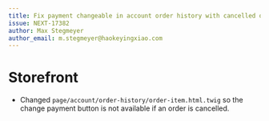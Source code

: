 ```yaml
---
title: Fix payment changeable in account order history with cancelled order
issue: NEXT-17382
author: Max Stegmeyer
author_email: m.stegmeyer@haokeyingxiao.com
---
```

# Storefront
* Changed `page/account/order-history/order-item.html.twig` so the change payment button is not available if an order is cancelled.
